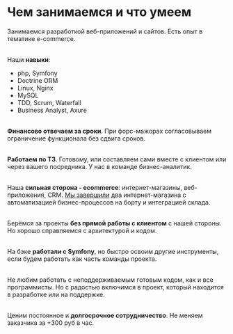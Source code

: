 # Чем занимаемся и что умеем

Занимаемся разработкой веб-приложений и сайтов. Есть опыт в тематике e-commerce.
<br><br>

Наши **навыки**:
- php, Symfony
- Doctrine ORM
- Linux, Nginx
- MySQL
- TDD, Scrum, Waterfall
- Business Analyst, Axure
<br><br>

**Финансово отвечаем за сроки**. При форс-мажорах согласовываем ограничение функционала без сдвига сроков.
<br><br>

**Работаем по ТЗ**. Готовому, или составляем сами вместе с клиентом или через вашего посредника. У нас в команде бизнес-аналитик.
<br><br>

Наша **сильная сторона - ecommerce**: интернет-магазины, веб-приложения, CRM. <a href="http://fidals.com/pages/projects.html" target="_blank">Мы завершили</a> два интернет-магазина с автоматизацией бизнес-процессов на борту и интеграцией склада.
<br><br>

Берёмся за проекты **без прямой работы с клиентом** с нашей стороны. Но хорошо справляемся с архитектурой и кодом.
<br><br>

На бэке **работали с Symfony**, но быстро освоим другие инструменты, если будем работать как часть команды проекта.
<br><br>

Не любим работать с неподдерживаемым готовым кодом, как и все программисты. Но с радостью включимся в проект, который находится в разработке или на поддержке.
<br><br>

Ценим постоянное и **долгосрочное сотрудничество**. Не меняем заказчика за +300 руб в час.
